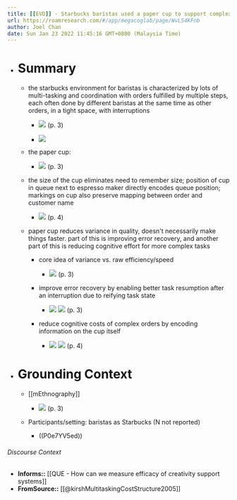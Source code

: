 ```yaml
---
title: [[EVD]] - Starbucks baristas used a paper cup to support complex coordination to reduce the cost structure of creating complex drinks in a tight, multi-tasking and interruption-intensive environment - [[@kirshMultitaskingCostStructure2005]]
url: https://roamresearch.com/#/app/megacoglab/page/WvLS4KFnb
author: Joel Chan
date: Sun Jan 23 2022 11:45:16 GMT+0800 (Malaysia Time)
---
```


- # Summary

    - the starbucks environment for baristas is characterized by lots of multi-tasking and coordination with orders fulfilled by multiple steps, each often done by different baristas at the same time as other orders, in a tight space, with interruptions

        - ![](https://firebasestorage.googleapis.com/v0/b/firescript-577a2.appspot.com/o/imgs%2Fapp%2Fmegacoglab%2FMNzP3v_AAw.png?alt=media&token=14d56f99-f452-409a-906b-a5c58cb7b0b1) (p. 3)

        - ![](https://firebasestorage.googleapis.com/v0/b/firescript-577a2.appspot.com/o/imgs%2Fapp%2Fmegacoglab%2FxB9nJa_BEI.png?alt=media&token=68c79463-9525-4794-8eb3-d782e0febb4f)

    - the paper cup:

        - ![](https://firebasestorage.googleapis.com/v0/b/firescript-577a2.appspot.com/o/imgs%2Fapp%2Fmegacoglab%2F4rF_3CuDn2.png?alt=media&token=f16bf228-4e92-432c-9c55-3301ab82ef5e) (p. 3)

    - the size of the cup eliminates need to remember size; position of cup in queue next to espresso maker directly encodes queue position; markings on cup also preserve mapping between order and customer name

        - ![](https://firebasestorage.googleapis.com/v0/b/firescript-577a2.appspot.com/o/imgs%2Fapp%2Fmegacoglab%2FozB51zxPiF.png?alt=media&token=8b2dd0dc-47a9-4040-a5f9-6145f9eb159d) (p. 4)

    - paper cup reduces variance in quality, doesn't necessarily make things faster. part of this is improving error recovery, and another part of this is reducing cognitive effort for more complex tasks

        - core idea of variance vs. raw efficiency/speed

            - ![](https://firebasestorage.googleapis.com/v0/b/firescript-577a2.appspot.com/o/imgs%2Fapp%2Fmegacoglab%2Fj0KwLCz7TH.png?alt=media&token=4ba85d95-80ed-4418-a4cf-efaf4d7eb35d) (p. 3)

        - improve error recovery by enabling better task resumption after an interruption due to reifying task state

            - ![](https://firebasestorage.googleapis.com/v0/b/firescript-577a2.appspot.com/o/imgs%2Fapp%2Fmegacoglab%2FLcXPwUEE65.png?alt=media&token=6fc51e53-c2bd-480b-8df4-53c8cc3a3a7f)
![](https://firebasestorage.googleapis.com/v0/b/firescript-577a2.appspot.com/o/imgs%2Fapp%2Fmegacoglab%2FP2FZI6kxPr.png?alt=media&token=51268cdc-de63-475a-bf2e-7e83cbf1276e) (p. 3)

        - reduce cognitive costs of complex orders by encoding information on the cup itself

            - ![](https://firebasestorage.googleapis.com/v0/b/firescript-577a2.appspot.com/o/imgs%2Fapp%2Fmegacoglab%2F8r3uBe0s_l.png?alt=media&token=b0e9b479-4861-4815-b9d8-b927c89eac03)
![](https://firebasestorage.googleapis.com/v0/b/firescript-577a2.appspot.com/o/imgs%2Fapp%2Fmegacoglab%2FdKWa5tQl3E.png?alt=media&token=5445ed98-4f0b-4484-a7b0-3fc2c5914498) (p. 4)
- # Grounding Context

    - [[mEthnography]]

        - ![](https://firebasestorage.googleapis.com/v0/b/firescript-577a2.appspot.com/o/imgs%2Fapp%2Fmegacoglab%2FSuGncKTNKj.png?alt=media&token=069f1142-a2d0-4b04-903e-f54332ed523a) (p. 3)

    - Participants/setting: baristas as Starbucks (N not reported)

        - ((P0e7YV5ed))

###### Discourse Context

- **Informs::** [[QUE - How can we measure efficacy of creativity support systems]]
- **FromSource::** [[@kirshMultitaskingCostStructure2005]]
